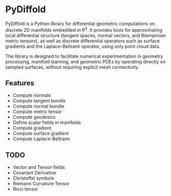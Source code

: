 # PyDiffold
PyDiffold is a Python library for differential geometric computations on discrete 2D manifolds embedded in $R^3$. It provides tools for approximating local differential 
structure (tangent spaces, normal vectors, and Riemannian metric tensors), as well as discrete differential operators such as surface gradients and the Laplace–Beltrami 
operator, using only point cloud data.

The library is designed to facilitate numerical experimentation in geometry processing, manifold learning, and geometric PDEs by operating directly on sampled surfaces, 
without requiring explicit mesh connectivity.

## Features
* Compute normals
* Compute tangent bundle
* Compute normal bundle
* Compute metric tensor
* Compute geodesics
* Define scalar fields in manifolds
* Compute gradient
* Compute surface gradient
* Compute Laplace-Beltrami

## TODO
* Vector and Tensor fields
* Covariant Derivative
* Christoffel symbols
* Riemann Curvature Tensor
* Ricci tensor